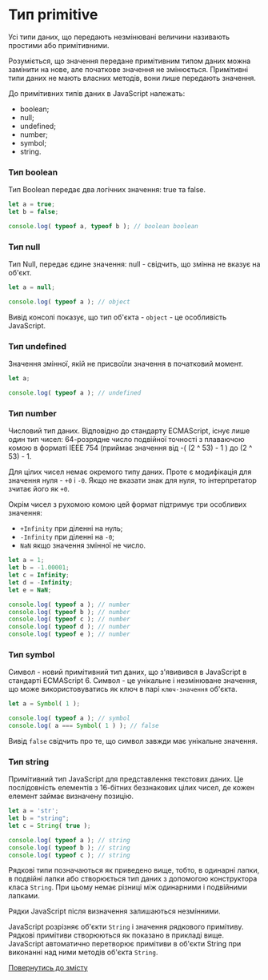 # Тип primitive

Усі типи даних, що передають незмінювані величини називають простими або примітивними.

Розуміється, що значення передане примітивним типом даних можна замінити на нове, але початкове значення не змінюється. Примітивні типи даних не мають власних методів, вони лише передають значення.

До примітивних типів даних в JavaScript належать:
- boolean;
- null;
- undefined;
- number;
- symbol;
- string.

### Тип boolean

Тип Boolean передає два логічних значення: true та false.

```js
let a = true;
let b = false;

console.log( typeof a, typeof b ); // boolean boolean
```

### Тип null

Тип Null, передає єдине значення: null - свідчить, що змінна не вказує на об'єкт.

```js
let a = null;

console.log( typeof a ); // object
```

Вивід консолі показує, що тип об'єкта - `object` - це особливість JavaScript.

### Тип undefined

Значення змінної, якій не присвоїли значення в початковий момент.

```js
let a;

console.log( typeof a ); // undefined
```

### Тип number

Числовий тип даних. Відповідно до стандарту ECMAScript, існує лише один тип чисел: 64-розрядне число подвійної точності з плаваючою комою в форматі IEEE 754 (приймає значення від -( (2 ^ 53) - 1 ) до (2 ^ 53) - 1.

Для цілих чисел немає окремого типу даних. Проте є модифікація для значення нуля - `+0` i `-0`. Якщо не вказати знак для нуля, то інтерпретатор зчитає його як `+0`.

Окрім чисел з рухомою комою цей формат підтримує три особливих значення:
- `+Infinity` при діленні на нуль;
- `-Infinity` при діленні на `-0`;
- `NaN` якщо значення змінної не число.

```js
let a = 1;
let b = -1.00001;
let c = Infinity;
let d = -Infinity;
let e = NaN;

console.log( typeof a ); // number
console.log( typeof b ); // number
console.log( typeof c ); // number
console.log( typeof d ); // number
console.log( typeof e ); // number
```

### Тип symbol

Символ - новий примітивний тип даних, що з'явивився в JavaScript в стандарті ECMAScript 6. Символ - це унікальне і незмінюване значення, що може використовуватись як ключ в парі `ключ-значення` об'єкта.

```js
let a = Symbol( 1 );

console.log( typeof a ); // symbol
console.log( a === Symbol( 1 ) ); // false
```

Вивід `false` свідчить про те, що символ завжди має унікальне значення.

### Тип string

Примітивний тип JavaScript для представлення текстових даних. Це послідовність елементів з 16-бітних беззнакових цілих чисел, де кожен елемент займає визначену позицію.

```js
let a = 'str';
let b = "string";
let c = String( true );

console.log( typeof a ); // string
console.log( typeof b ); // string
console.log( typeof c ); // string
```

Рядкові типи позначаються як приведено вище, тобто, в одинарні лапки, в подвійні лапки або створюється тип даних з допомогою конструктора класа `String`. При цьому немає різниці між одинарними і подвійними лапками.

Рядки JavaScript після визначення залишаються незмінними.

JavaScript розрізняє об'єкти `String` і значення рядкового примітиву. Рядкові примітиви створюються як показано в прикладі вище. JavaScript автоматично перетворює примітиви в об'єкти String при виконанні над ними методів об'єкта `String`.

[Повернутись до змісту](../README.md#Концепції)
